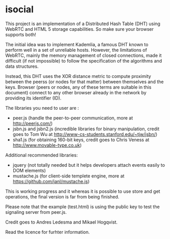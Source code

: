 isocial
=======

This project is an implementation of a Distributed Hash Table (DHT) using WebRTC and HTML 5 storage capabilities. So make sure your browser supports both!

The initial idea was to implement Kademlia, a famous DHT known to perform well in a set of unreliable hosts. However, the limitations of WebRTC, mainly the memory management of closed connections, made it difficult (if not impossible) to follow the specification of the algorithms and data structures.

Instead, this DHT uses the XOR distance metric to compute proximity between the peerss (or nodes for that matter) between themselves and the keys. Browser (peers or nodes, any of these terms are suitable in this document) connect to any other browser already in the network by providing its identifier (ID).

The libraries you need to user are :
* peer.js (handle the peer-to-peer communication, more at http://peerjs.com/)
* jsbn.js and jsbn2.js (incredible libraries for binary manipulation, credit goes to Tom Wu at http://www-cs-students.stanford.edu/~tjw/jsbn/)
* sha1.js (for obtaining 160-bit keys, credit goes to Chris Veness at http://www.movable-type.co.uk)

Additional recommended libraries:
* jquery (not totally needed but it helps developers attach events easily to DOM elements)
* mustache.js (for client-side templete engine, more at https://github.com/janl/mustache.js)

This is working progress and it whereas it is possible to use store and get operations, the final version is far from being finished.

Please note that the example (test.html) is using the public key to test the signaling server from peer.js.

Credit goes to Andres Ledesma and Mikael Hogqvist.

Read the licence for furhter information.

